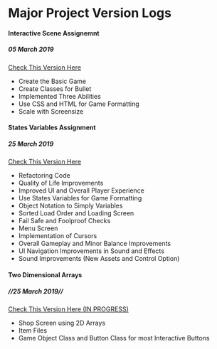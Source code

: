 # Major Project Version Logs

#### Interactive Scene Assignemnt
##### 05 March 2019

[Check This Version Here](https://github.com/lht20001016/lht20001016.github.io/tree/11a77654fc610b3b638bc184e6f1d2e1dbb1792b/game)

- Create the Basic Game
- Create Classes for Bullet
- Implemented Three Abilities
- Use CSS and HTML for Game Formatting
- Scale with Screensize

#### States Variables Assignment
##### 25 March 2019

[Check This Version Here](https://github.com/lht20001016/lht20001016.github.io/tree/b9d44050184da81b17f14409b98da6dab74fde04/game)

- Refactoring Code
- Quality of Life Improvements 
- Improved UI and Overall Player Experience
- Use States Variables for Game Formatting
- Object Notation to Simply Variables
- Sorted Load Order and Loading Screen
- Fail Safe and Foolproof Checks
- Menu Screen
- Implementation of Cursors
- Overall Gameplay and Minor Balance Improvements
- UI Navigation Improvements in Sound and Effects
- Sound Improvements (New Assets and Control Option)

#### Two Dimensional Arrays
##### //25 March 2019//

[Check This Version Here (IN PROGRESS)]()

- Shop Screen using 2D Arrays
- Item Files
- Game Object Class and Button Class for most Interactive Buttons

